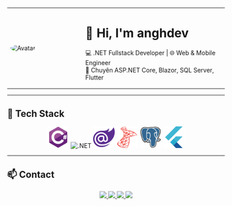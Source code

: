 <!-- Top Section -->
<table>
  <tr>
    <td width="160">
      <img src="https://scontent.fsgn5-5.fna.fbcdn.net/v/t39.30808-6/494459216_122100659720858596_8414133555529942575_n.jpg?_nc_cat=100&ccb=1-7&_nc_sid=6ee11a&_nc_eui2=AeElkKql_Cqa2uVKI1f82c9rKea_5M-ZcfQp5r_kz5lx9OHH0kZ04Lv9ZcmjnZaxGoQ8pigVR6byWBzGYo0SSFrp&_nc_ohc=i3cByQ2Rj98Q7kNvwHZ3yM7&_nc_oc=AdnrdMKPfbTUaGaDUwHFgt21IwI5ZAuHy4Ab0JgZKf65kyTvggbgrHGN0WYPCQkrB1uCGdavl14ak89_IgipJKFM&_nc_zt=23&_nc_ht=scontent.fsgn5-5.fna&_nc_gid=jg5_wQ7RUl1zh2bt4tAHSw&oh=00_AfLHAM2mpjY2ZrMDP3wkRjqwRP_NsqhnuMSoPCZhxUgEAw&oe=683E508B" width="160" style="border-radius: 50%;" alt="Avatar">
    </td>
    <td>
      <h1>👋 Hi, I'm anghdev</span></h1>
      <p>
        💻 .NET Fullstack Developer | 🌐 Web & Mobile Engineer <br/>
        🎯 Chuyên ASP.NET Core, Blazor, SQL Server, Flutter <br/>
      </p>
    </td>
  </tr>
</table>

---

## 🧰 Tech Stack

<p align="center">
  <img src="https://raw.githubusercontent.com/devicons/devicon/master/icons/csharp/csharp-original.svg" alt="C#" width="50" height="50"/>
  <img src="https://icon.icepanel.io/Technology/svg/.NET-core.svg" alt=".NET" width="50" height="50"/>
  <img src="https://raw.githubusercontent.com/devicons/devicon/master/icons/blazor/blazor-original.svg" alt="Blazor" width="50" height="50"/>
  <img src="https://raw.githubusercontent.com/devicons/devicon/master/icons/microsoftsqlserver/microsoftsqlserver-plain.svg" alt="SQL Server" width="50" height="50"/>
  <img src="https://raw.githubusercontent.com/devicons/devicon/master/icons/postgresql/postgresql-original.svg" alt="PostgreSQL" width="50" height="50"/>
  <img src="https://raw.githubusercontent.com/devicons/devicon/master/icons/flutter/flutter-original.svg" alt="Flutter" width="50" height="50"/>
</p>

---

## 📫 Contact

<p align="center">
  <a href="mailto:your.email@example.com">
    <img src="https://img.shields.io/badge/Gmail-D14836?style=for-the-badge&logo=gmail&logoColor=white"/>
  </a>
  <a href="https://www.linkedin.com/in/yourprofile">
    <img src="https://img.shields.io/badge/LinkedIn-0A66C2?style=for-the-badge&logo=linkedin&logoColor=white"/>
  </a>
  <a href="https://yourwebsite.com">
    <img src="https://img.shields.io/badge/Portfolio-000?style=for-the-badge&logo=firefox-browser&logoColor=white"/>
  </a>
  <a href="https://github.com/your-github-username">
    <img src="https://img.shields.io/badge/GitHub-333?style=for-the-badge&logo=github&logoColor=white"/>
  </a>
</p>
